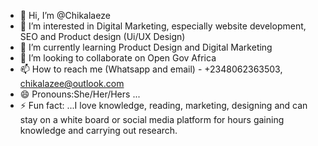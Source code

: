 - 👋 Hi, I’m @Chikalaeze
- 👀 I’m interested in Digital Marketing, especially website development, SEO and Product design (Ui/UX Design)
- 🌱 I’m currently learning Product Design and Digital Marketing
- 💞️ I’m looking to collaborate on Open Gov Africa
- 📫 How to reach me (Whatsapp and email) - +2348062363503, chikalazee@outlook.com
- 😄 Pronouns:She/Her/Hers ...
- ⚡ Fun fact: ...I love knowledge, reading, marketing, designing and can stay on a white board or social media platform for hours gaining knowledge and carrying out research. 

<!---
Chikalaeze/Chikalaeze is a ✨ special ✨ repository because its `README.md` (this file) appears on your GitHub profile.
You can click the Preview link to take a look at your changes.
--->
